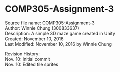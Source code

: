 # COMP305-Assignment-3  
  
Source file name: COMP305-Assignment-3  
Author: Winnie Chung (300833637)  
Description: A simple 3D maze game created in Unity  
Created: November 10, 2016  
Last Modified: November 10, 2016 by Winnie Chung  
  
Revision History:  
Nov. 10: Initial commit  
Nov. 10: Edited tile sprites  